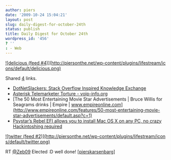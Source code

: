 ```yaml
---
author: piers
date: '2009-10-24 15:04:21'
layout: post
slug: daily-digest-for-october-24th
status: publish
title: Daily Digest for October 24th
wordpress_id: '456'
? ''
: - Web
---
```


[![delicious (feed #4)](http://piersonthe.net/wp-content/plugins/lifestream/ic
ons/default/delicious.png)](http://del.icio.us/piersk)

Shared [4](void(0);) links.

  * [DotNetSlackers: Stack Overflow Inspired Knowledge Exchange](http://dotnetslackers.com/projects/StackOverflowInspiredKnowledgeExchange/)
  * [Asterisk Telemarketer Torture - voip-info.org](http://www.voip-info.org/wiki/view/Asterisk+Telemarketer+Torture)
  * [The 50 Most Entertaining Movie Star Advertisements | Bruce Willis for Seagrams drinks | Empire | www.empireonline.com](http://www.empireonline.com/features/50-most-entertaining-movie-star-advertisements/default.asp?c=1)
  * [Psystar’s Rebel EFI allows you to install Mac OS X on any PC, no crazy Hackintoshing required](http://www.crunchgear.com/2009/10/22/psystars-rebel-efi-allows-you-to-install-mac-os-x-on-any-pc-no-crazy-hackintoshing-required/)

[![twitter (feed #2)](http://piersonthe.net/wp-content/plugins/lifestream/icon
s/default/twitter.png)](http://twitter.com/pierskarsenbarg/statuses/5106351407
)

RT [@Zeb09](http://www.twitter.com/Zeb09) Elected :D well done!
[[pierskarsenbarg](http://twitter.com/pierskarsenbarg/statuses/5106351407)]

